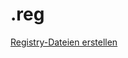 # .reg


[Registry-Dateien erstellen](https://itler.net/windows-reg-datei-erstellen-so-erstellt-man-registry-dateien/)
